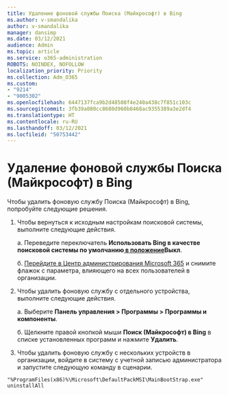```yaml
---
title: Удаление фоновой службы Поиска (Майкрософт) в Bing
ms.author: v-smandalika
author: v-smandalika
manager: dansimp
ms.date: 03/12/2021
audience: Admin
ms.topic: article
ms.service: o365-administration
ROBOTS: NOINDEX, NOFOLLOW
localization_priority: Priority
ms.collection: Adm_O365
ms.custom:
- "9214"
- "9005302"
ms.openlocfilehash: 6447137fca9b2d48508f4e240a438c7f851c103c
ms.sourcegitcommit: 3fb39a080cc8680d960b8468ac9355389a3e2df4
ms.translationtype: HT
ms.contentlocale: ru-RU
ms.lasthandoff: 03/12/2021
ms.locfileid: "50753442"
---
```

# <a name="remove-the-background-service-for-microsoft-search-in-bing"></a>Удаление фоновой службы Поиска (Майкрософт) в Bing

Чтобы удалить фоновую службу Поиска (Майкрософт) в Bing, попробуйте следующие решения.

1. Чтобы вернуться к исходным настройкам поисковой системы, выполните следующие действия.

    а. Переведите переключатель **Использовать Bing в качестве поисковой системы по умолчанию[ в положение](https://docs.microsoft.com/deployoffice/microsoft-search-bing#change-whether-bing-is-the-default-search-engine-for-google-chrome)Выкл**.

    б. [Перейдите в Центр администрирования Microsoft 365](https://docs.microsoft.com/deployoffice/microsoft-search-bing#configure-the-setting-in-the-microsoft-365-admin-center-to-allow-the-extension-to-be-installed) и снимите флажок с параметра, влияющего на всех пользователей в организации.

2. Чтобы удалить фоновую службу с отдельного устройства, выполните следующие действия.

    а. Выберите **Панель управления > Программы > Программы и компоненты**.

    б. Щелкните правой кнопкой мыши **Поиск (Майкрософт) в Bing** в списке установленных программ и нажмите **Удалить**.

3. Чтобы удалить фоновую службу с нескольких устройств в организации, войдите в систему с учетной записью администратора и запустите следующую команду в сценарии. 

`"%ProgramFiles(x86)%\Microsoft\DefaultPackMSI\MainBootStrap.exe" uninstallAll`
